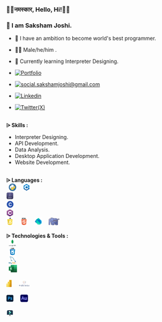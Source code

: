 ### 👏🏻नमस्कार, Hello, Hi!🙏🏻
### 🔰 I am Saksham Joshi.
- 🚩 I have an ambition to become world's best programmer.
- 👦🏻 Male/he/him .
- 🌱 Currently learning Interpreter Designing.
 
- <a href="https://sakshamjoshi.netlify.app/"><img src="https://img.shields.io/badge/Visit_my-Portfolio-blue" alt="Portfolio"></a>
-  <a href="mailto:social.sakshamjoshi@gmail.com"> <img src="https://img.shields.io/badge/-social.sakshamjoshi@gmail.com-c14438?style=flat-square&logo=Gmail&logoColor=blue&link=mailto:social.sakshamjoshi@gmail.com" alt="social.sakshamjoshi@gmail.com"> </a>
-  <a href="https://www.linkedin.com/in/sakshamjoshi27"> <img src="https://img.shields.io/badge/LinkedIn-blue?logo=linkedin&logoColor=white&style=for-the-badge" alt="Linkedin"> </a>
-  <a href="https://twitter.com/Sakshamjoshi27"> <img src="https://img.shields.io/twitter/follow/SakshamJoshi" alt="Twitter(X)"> </a>

\
**⩥ Skills :**
- Interpreter Designing.
- API Development.
- Data Analysis.
- Desktop Application Development.
- Website Development.
  
\
**⩥ Languages :**\
<code> <img height="20" src="./images/python.png" alt="Python"> </code>
<code> <img height="20" src="./images/c++.png" alt="C++"> </code>
<code> <img height="20" src="./images/java.png" alt="Java"> </code>
<code> <img height="20" src="./images/c_language.png" alt="C"> </code>
<code> <img height="20" src="./images/csharp.png" alt="C#"> </code>
<code> <img height="20" src="./images/javascript.png" alt="Javascript"> </code>
<code> <img height="20" src="./images/html.png" alt="Html"> </code>
<code> <img height="20" src="./images/dart.png" alt="Dart"> </code>
<code> <img height="20" src="./images/php.png" alt="PHP"> </code>
\
\
**⩥ Technologies & Tools :**\
<code> <img height="20" src="./images/mongodb.png" alt="mongodb"> </code>
<code> <img height="20" src="./images/css.png" alt="CSS"> </code>
<code> <img height="20" src="./images/mysql.png" alt="Mysql"> </code>
<code> <img height="20" src="./images/excel.png" alt="Excel"> </code>
<code> <img height="20" src="./images/powerbi.png" alt="powerbi"> </code>
<code> <img height="20" src="./images/tableau.png" alt="tableau"> </code>
<code> <img height="20" src="./images/photoshop.png" alt="photoshop"> </code>
<code> <img height="20" src="./images/audition.png" alt="audition"> </code>
<code> <img height="20" src="./images/filmora.png" alt="filmora"> </code>




<!--
**saksham-joshi/saksham-joshi** is a ✨ _special_ ✨ repository because its `README.md` (this file) appears on your GitHub profile.

Here are some ideas to get you started:

- 🔭 I’m currently working on ...
- 🌱 I’m currently learning ...
- 👯 I’m looking to collaborate on ...
- 🤔 I’m looking for help with ...
- 💬 Ask me about ...
- 📫 How to reach me: ...
- 😄 Pronouns: ...
- ⚡ Fun fact: ...
-->
